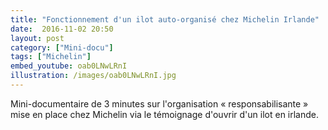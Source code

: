 ```yaml
---
title: "Fonctionnement d'un ilot auto-organisé chez Michelin Irlande"
date:  2016-11-02 20:50
layout: post
category: ["Mini-docu"]
tags: ["Michelin"]
embed_youtube: oab0LNwLRnI
illustration: /images/oab0LNwLRnI.jpg
---
```


Mini-documentaire de 3 minutes sur l'organisation « responsabilisante » mise en place chez Michelin via le témoignage d'ouvrir d'un ilot en irlande.
